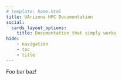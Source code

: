 ```yaml
---
# template: home.html
title: UArizona HPC Documentation
social:
  cards_layout_options:
    title: Documentation that simply works
hide:
    - navigation
    - toc
    - title
---
```


Foo bar baz!